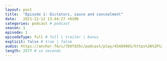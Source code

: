 ```yaml
---
layout: post
title:  "Episode 1: Dictators, sauce and concealment"
date:   2021-12-12 13:44:27 +0100
categories: podcast # podcast
season: 1
episode: 1
episodeType: full # full | trailer | bonus
explicit: false # true | false
audio: https://anchor.fm/s/7b9fd35c/podcast/play/45489965/https%3A%2F%2Fd3ctxlq1ktw2nl.cloudfront.net%2Fstaging%2F2021-11-30%2F240023495-44100-2-aa9feb4a86931.m4a
length: 2577 # in seconds
---
```


